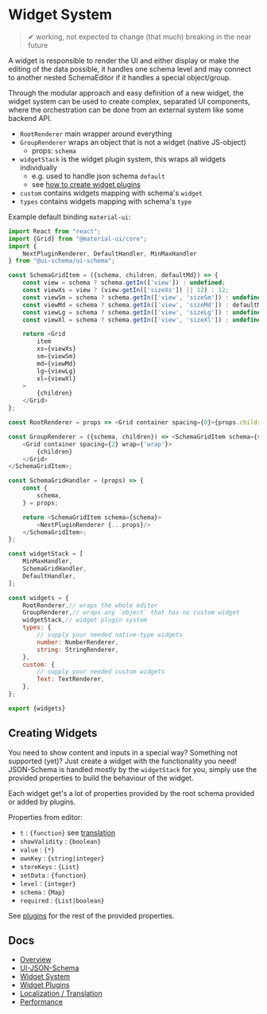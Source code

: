 # Widget System

>
> ✔ working, not expected to change (that much) breaking in the near future
>

A widget is responsible to render the UI and either display or make the editing of the data possible, it handles one schema level and may connect to another nested SchemaEditor if it handles a special object/group.

Through the modular approach and easy definition of a new widget, the widget system can be used to create complex, separated UI components, where the orchestration can be done from an external system like some backend API.

- `RootRenderer` main wrapper around everything
- `GroupRenderer` wraps an object that is not a widget (native JS-object)
    - props: `schema`
- `widgetStack` is the widget plugin system, this wraps all widgets individually
    - e.g. used to handle json schema `default`
    - see [how to create widget plugins](./WidgetPlugins.md)
- `custom` contains widgets mapping with schema's `widget`
- `types` contains widgets mapping with schema's `type`
    
Example default binding `material-ui`:

```js
import React from "react";
import {Grid} from "@material-ui/core";
import {
    NextPluginRenderer, DefaultHandler, MinMaxHandler
} from "@ui-schema/ui-schema";

const SchemaGridItem = ({schema, children, defaultMd}) => {
    const view = schema ? schema.getIn(['view']) : undefined;
    const viewXs = view ? (view.getIn(['sizeXs']) || 12) : 12;
    const viewSm = schema ? schema.getIn(['view', 'sizeSm']) : undefined;
    const viewMd = schema ? schema.getIn(['view', 'sizeMd']) : defaultMd;
    const viewLg = schema ? schema.getIn(['view', 'sizeLg']) : undefined;
    const viewXl = schema ? schema.getIn(['view', 'sizeXl']) : undefined;

    return <Grid
        item
        xs={viewXs}
        sm={viewSm}
        md={viewMd}
        lg={viewLg}
        xl={viewXl}
    >
        {children}
    </Grid>
};

const RootRenderer = props => <Grid container spacing={0}>{props.children}</Grid>;

const GroupRenderer = ({schema, children}) => <SchemaGridItem schema={schema}>
    <Grid container spacing={2} wrap={'wrap'}>
        {children}
    </Grid>
</SchemaGridItem>;

const SchemaGridHandler = (props) => {
    const {
        schema,
    } = props;

    return <SchemaGridItem schema={schema}>
        <NextPluginRenderer {...props}/>
    </SchemaGridItem>;
};

const widgetStack = [
    MinMaxHandler,
    SchemaGridHandler,
    DefaultHandler,
];

const widgets = {
    RootRenderer,// wraps the whole editor
    GroupRenderer,// wraps any `object` that has no custom widget
    widgetStack,// widget plugin system
    types: {
        // supply your needed native-type widgets
        number: NumberRenderer,
        string: StringRenderer,
    },
    custom: {
        // supply your needed custom widgets
        Text: TextRenderer,
    },
};

export {widgets}
```

## Creating Widgets

You need to show content and inputs in a special way? Something not supported (yet)? Just create a widget with the functionality you need! JSON-Schema is handled mostly by the `widgetStack` for you, simply use the provided properties to build the behaviour of the widget.

Each widget get's a lot of properties provided by the root schema provided or added by plugins.

Properties from editor:

- `t` : `{function}` see [translation](./Localization.md#translation)
- `showValidity` : `{boolean}`
- `value` : `{*}`
- `ownKey` : `{string|integer}`
- `storeKeys` : `{List}`
- `setData` : `{function}`
- `level` : `{integer}`
- `schema` : `{Map}`
- `required` : `{List|boolean}`

See [plugins](./WidgetPlugins.md) for the rest of the provided properties.

## Docs

- [Overview](../../README.md)
- [UI-JSON-Schema](./Schema.md)
- [Widget System](./Widgets.md)
- [Widget Plugins](./WidgetPlugins.md)
- [Localization / Translation](./Localization.md)
- [Performance](./Performance.md)
